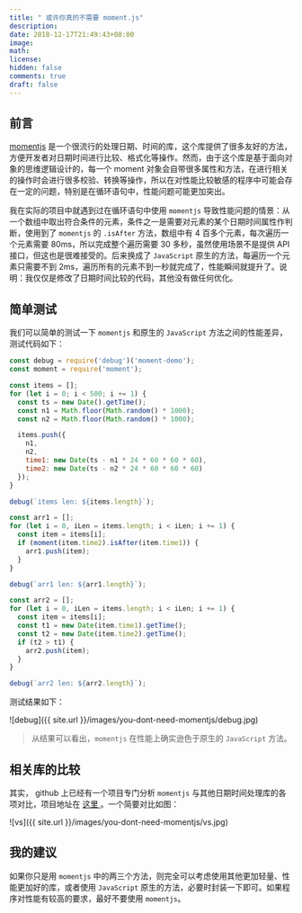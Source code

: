 ```yaml
---
title: " 或许你真的不需要 moment.js"
description: 
date: 2018-12-17T21:49:43+08:00
image: 
math: 
license: 
hidden: false
comments: true
draft: false
---
```


## 前言

[momentjs](https://github.com/moment/moment/) 是一个很流行的处理日期、时间的库，这个库提供了很多友好的方法，方便开发者对日期时间进行比较、格式化等操作。然而，由于这个库是基于面向对象的思维逻辑设计的，每一个 moment 对象会自带很多属性和方法，在进行相关的操作时会进行很多校验、转换等操作，所以在对性能比较敏感的程序中可能会存在一定的问题，特别是在循环语句中，性能问题可能更加突出。

我在实际的项目中就遇到过在循环语句中使用 `momentjs` 导致性能问题的情景：从一个数组中取出符合条件的元素，条件之一是需要对元素的某个日期时间属性作判断，使用到了 `momentjs` 的 `.isAfter` 方法，数组中有 4 百多个元素，每次遍历一个元素需要 80ms，所以完成整个遍历需要 30 多秒，虽然使用场景不是提供 API 接口，但这也是很难接受的。后来换成了 `JavaScript` 原生的方法，每遍历一个元素只需要不到 2ms，遍历所有的元素不到一秒就完成了，性能瞬间就提升了。说明：我仅仅是修改了日期时间比较的代码，其他没有做任何优化。

## 简单测试

我们可以简单的测试一下 `momentjs` 和原生的 `JavaScript` 方法之间的性能差异，测试代码如下：

```js
const debug = require('debug')('moment-demo');
const moment = require('moment');

const items = [];
for (let i = 0; i < 500; i += 1) {
  const ts = new Date().getTime();
  const n1 = Math.floor(Math.random() * 1000);
  const n2 = Math.floor(Math.random() * 1000);

  items.push({
    n1,
    n2,
    time1: new Date(ts - n1 * 24 * 60 * 60 * 60),
    time2: new Date(ts - n2 * 24 * 60 * 60 * 60)
  });
}

debug(`items len: ${items.length}`);

const arr1 = [];
for (let i = 0, iLen = items.length; i < iLen; i += 1) {
  const item = items[i];
  if (moment(item.time2).isAfter(item.time1)) {
    arr1.push(item);
  }
}

debug(`arr1 len: ${arr1.length}`);

const arr2 = [];
for (let i = 0, iLen = items.length; i < iLen; i += 1) {
  const item = items[i];
  const t1 = new Date(item.time1).getTime();
  const t2 = new Date(item.time2).getTime();
  if (t2 > t1) {
    arr2.push(item);
  }
}

debug(`arr2 len: ${arr2.length}`);

```

测试结果如下：

![debug]({{ site.url }}/images/you-dont-need-momentjs/debug.jpg)

> 从结果可以看出，`momentjs` 在性能上确实逊色于原生的 `JavaScript` 方法。

## 相关库的比较

其实， github 上已经有一个项目专门分析 `momentjs` 与其他日期时间处理库的各项对比，项目地址在 [ 这里 ](https://github.com/you-dont-need/You-Dont-Need-Momentjs)。一个简要对比如图：

![vs]({{ site.url }}/images/you-dont-need-momentjs/vs.jpg)

## 我的建议

如果你只是用 `momentjs` 中的两三个方法，则完全可以考虑使用其他更加轻量、性能更加好的库，或者使用 `JavaScript` 原生的方法，必要时封装一下即可。如果程序对性能有较高的要求，最好不要使用 `momentjs`。